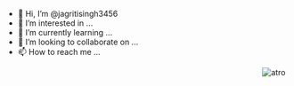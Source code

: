- 👋 Hi, I’m @jagritisingh3456
- 👀 I’m interested in ...
- 🌱 I’m currently learning ...
- 💞️ I’m looking to collaborate on ...
- 📫 How to reach me ...

<!---
jagritisingh3456/jagritisingh3456 is a ✨ special ✨ repository because its `README.md` (this file) appears on your GitHub profile.
You can click the Preview link to take a look at your changes.
--->
<img src="https://private-user-images.githubusercontent.com/154059988/291206450-b6a0a575-d95f-4238-a459-b6d20e326d34.gif?jwt=eyJhbGciOiJIUzI1NiIsInR5cCI6IkpXVCJ9.eyJpc3MiOiJnaXRodWIuY29tIiwiYXVkIjoicmF3LmdpdGh1YnVzZXJjb250ZW50LmNvbSIsImtleSI6ImtleTUiLCJleHAiOjE3MTI1MTEzMzMsIm5iZiI6MTcxMjUxMTAzMywicGF0aCI6Ii8xNTQwNTk5ODgvMjkxMjA2NDUwLWI2YTBhNTc1LWQ5NWYtNDIzOC1hNDU5LWI2ZDIwZTMyNmQzNC5naWY_WC1BbXotQWxnb3JpdGhtPUFXUzQtSE1BQy1TSEEyNTYmWC1BbXotQ3JlZGVudGlhbD1BS0lBVkNPRFlMU0E1M1BRSzRaQSUyRjIwMjQwNDA3JTJGdXMtZWFzdC0xJTJGczMlMkZhd3M0X3JlcXVlc3QmWC1BbXotRGF0ZT0yMDI0MDQwN1QxNzMwMzNaJlgtQW16LUV4cGlyZXM9MzAwJlgtQW16LVNpZ25hdHVyZT02MWJiNjkzMGY0YjcyMDYzMDc0Mjg3YjViNzM3MDJmMzlhNTcwMzIxMzE2YjFmNTUyZTRhNTY4ZTY1ODY2N2QzJlgtQW16LVNpZ25lZEhlYWRlcnM9aG9zdCZhY3Rvcl9pZD0wJmtleV9pZD0wJnJlcG9faWQ9MCJ9.sYyPq770JNck3ZWwqLevFA6Az3Od1v330LMc5xAQzDw" alt="atro" align="right" style="max-width: 100%; display: inline-block;" data-target="animated-image.originalImage">
